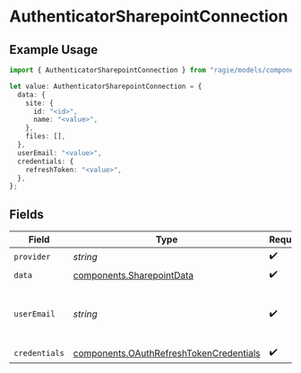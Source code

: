 # AuthenticatorSharepointConnection

## Example Usage

```typescript
import { AuthenticatorSharepointConnection } from "ragie/models/components";

let value: AuthenticatorSharepointConnection = {
  data: {
    site: {
      id: "<id>",
      name: "<value>",
    },
    files: [],
  },
  userEmail: "<value>",
  credentials: {
    refreshToken: "<value>",
  },
};
```

## Fields

| Field                                                                                              | Type                                                                                               | Required                                                                                           | Description                                                                                        |
| -------------------------------------------------------------------------------------------------- | -------------------------------------------------------------------------------------------------- | -------------------------------------------------------------------------------------------------- | -------------------------------------------------------------------------------------------------- |
| `provider`                                                                                         | *string*                                                                                           | :heavy_check_mark:                                                                                 | N/A                                                                                                |
| `data`                                                                                             | [components.SharepointData](../../models/components/sharepointdata.md)                             | :heavy_check_mark:                                                                                 | N/A                                                                                                |
| `userEmail`                                                                                        | *string*                                                                                           | :heavy_check_mark:                                                                                 | The email of the Sharepoint account this is for                                                    |
| `credentials`                                                                                      | [components.OAuthRefreshTokenCredentials](../../models/components/oauthrefreshtokencredentials.md) | :heavy_check_mark:                                                                                 | N/A                                                                                                |